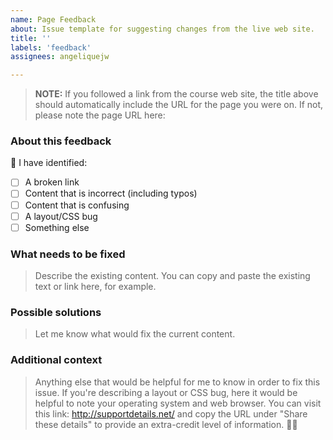 ```yaml
---
name: Page Feedback
about: Issue template for suggesting changes from the live web site.
title: ''
labels: 'feedback'
assignees: angeliquejw

---
```


> **NOTE:** If you followed a link from the course web site, the title above should automatically include the URL for the page you were on. If not, please note the page URL here: 

### About this feedback
👀 I have identified:
* [ ] A broken link
* [ ] Content that is incorrect (including typos)
* [ ] Content that is confusing
* [ ] A layout/CSS bug
* [ ] Something else

### What needs to be fixed
> Describe the existing content. You can copy and paste the existing text or link here, for example.


### Possible solutions
> Let me know what would fix the current content.


### Additional context
> Anything else that would be helpful for me to know in order to fix this issue. If you're describing a layout or CSS bug, here it would be helpful to note your operating system and web browser. You can visit this link: http://supportdetails.net/ and copy the URL under "Share these details" to provide an extra-credit level of information. 🙏🏻
